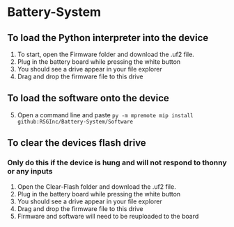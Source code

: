 # Battery-System


## To load the Python interpreter into the device
1. To start, open the Firmware folder and download the .uf2 file.
2. Plug in the battery board while pressing the white button
3. You should see a drive appear in your file explorer
4. Drag and drop the firmware file to this drive

## To load the software onto the device 
5. Open a command line and paste `py -m mpremote mip install github:RSGInc/Battery-System/Software`

## To clear the devices flash drive
### Only do this if the device is hung and will not respond to thonny or any inputs
1. Open the Clear-Flash folder and download the .uf2 file.
2. Plug in the battery board while pressing the white button
3. You should see a drive appear in your file explorer
4. Drag and drop the firmware file to this drive
5. Firmware and software will need to be reuploaded to the board

